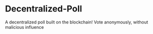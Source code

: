 # Decentralized-Poll
A decentralized poll built on the blockchain! Vote anonymously, without malicious influence
